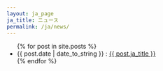 ```yaml
---
layout: ja_page
ja_title: ニュース
permalink: /ja/news/
---
```


<ul>
{% for post in site.posts %}
    <li>
        {{ post.date | date_to_string }} : <a href="{{ post.url }}">{{ post.ja_title }} </a>
    </li>
{% endfor %}
</ul>